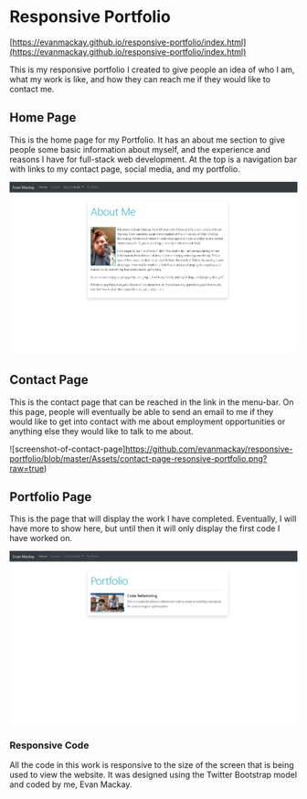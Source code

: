 # Responsive Portfolio

[https://evanmackay.github.io/responsive-portfolio/index.html](https://evanmackay.github.io/responsive-portfolio/index.html)

This is my responsive portfolio I created to give people an idea of who I am, what my work is like, and how they can reach me if they would like to contact me.

## Home Page
This is the home page for my Portfolio. It has an about me section to give people some basic information about myself, and the experience and reasons I have for full-stack web development. At the top is a navigation bar with links to my contact page, social media, and my portfolio.

![screenshot-of-about-me-page](https://github.com/evanmackay/responsive-portfolio/blob/master/Assets/home-page-responsive-portfolio.png?raw=true)

## Contact Page
This is the contact page that can be reached in the link in the menu-bar. On this page, people will eventually be able to send an email to me if they would like to get into contact with me about employment opportunities or anything else they would like to talk to me about.

![screenshot-of-contact-page]https://github.com/evanmackay/responsive-portfolio/blob/master/Assets/contact-page-resonsive-portfolio.png?raw=true)

## Portfolio Page
This is the page that will display the work I have completed. Eventually, I will have more to show here, but until then it will only display the first code I have worked on.

![screenshot-of-portfolio-page](https://github.com/evanmackay/responsive-portfolio/blob/master/Assets/portfolio-page-responsive-portfolio.png?raw=true)

### Responsive Code
All the code in this work is responsive to the size of the screen that is being used to view the website. It was designed using the Twitter Bootstrap model and coded by me, Evan Mackay.

